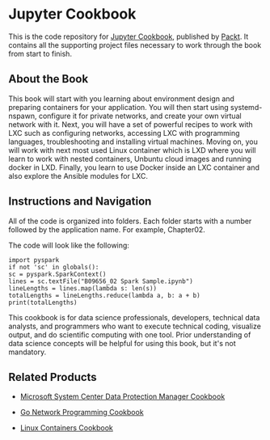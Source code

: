 # Jupyter Cookbook
This is the code repository for [Jupyter Cookbook](https://www.packtpub.com/big-data-and-business-intelligence/jupyter-cookbook?utm_source=github&utm_medium=repository&utm_campaign=9781788839440), published by [Packt](https://www.packtpub.com/?utm_source=github). It contains all the supporting project files necessary to work through the book from start to finish.
## About the Book
This book will start with you learning about environment design and preparing containers for your application. You will then start using systemd-nspawn, configure it for private networks, and create your own virtual network with it. Next, you will have a set of powerful recipes to work with LXC such as configuring networks, accessing LXC with programming languages, troubleshooting and installing virtual machines. Moving on, you will work with next most used Linux container which is LXD where you will learn to work with nested containers, Unbuntu cloud images and running docker in LXD. Finally, you learn to use Docker inside an LXC container and also explore the Ansible modules for LXC.


## Instructions and Navigation
All of the code is organized into folders. Each folder starts with a number followed by the application name. For example, Chapter02.



The code will look like the following:
```
import pyspark
if not 'sc' in globals():
sc = pyspark.SparkContext()
lines = sc.textFile("B09656_02 Spark Sample.ipynb")
lineLengths = lines.map(lambda s: len(s))
totalLengths = lineLengths.reduce(lambda a, b: a + b)
print(totalLengths)
```

This cookbook is for data science professionals, developers, technical data analysts, and programmers who want to execute technical coding, visualize output, and do scientific computing with one tool. Prior understanding of data science concepts will be helpful for using this book, but it's not mandatory.

## Related Products
* [Microsoft System Center Data Protection Manager Cookbook](https://www.packtpub.com/virtualization-and-cloud/microsoft-system-center-data-protection-manager-cookbook-0?utm_source=github&utm_medium=repository&utm_campaign=9781787289284)

* [Go Network Programming Cookbook](https://www.packtpub.com/application-development/go-network-programming-cookbook?utm_source=github&utm_medium=repository&utm_campaign=9781788392860)

* [Linux Containers Cookbook ](https://www.packtpub.com/virtualization-and-cloud/linux-containers-cookbook?utm_source=github&utm_medium=repository&utm_campaign=9781785285219)
